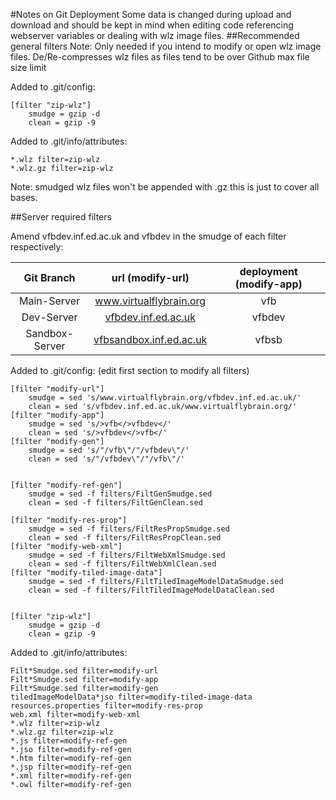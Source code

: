 #Notes on Git Deployment
Some data is changed during upload and download and should be kept in mind when editing code referencing webserver variables or dealing with wlz image files. 
##Recommended general filters
Note: Only needed if you intend to modify or open wlz image files.
De/Re-compresses wlz files as files tend to be over Github max file size limit

Added to .git/config:
```
[filter "zip-wlz"]
    smudge = gzip -d
    clean = gzip -9
```

Added to .git/info/attributes:
```
*.wlz filter=zip-wlz
*.wlz.gz filter=zip-wlz
```

Note: smudged wlz files won't be appended with .gz this is just to cover all bases.


##Server required filters

Amend vfbdev.inf.ed.ac.uk and vfbdev in the smudge of each filter respectively:

|   Git Branch      |   url (modify-url)       |   deployment (modify-app)     |
|:---------:|:---------------------:|:----------------------------:|
|   Main-Server     |	www.virtualflybrain.org     |	vfb                             |
|   Dev-Server      |	[vfbdev.inf.ed.ac.uk](http://vfbdev.inf.ed.ac.uk) | vfbdev      |
|   Sandbox-Server  |	[vfbsandbox.inf.ed.ac.uk](http://vfbsandbox.inf.ed.ac.uk) | vfbsb |


Added to .git/config: (edit first section to modify all filters)
```shell
[filter "modify-url"]
    smudge = sed 's/www.virtualflybrain.org/vfbdev.inf.ed.ac.uk/'
    clean = sed 's/vfbdev.inf.ed.ac.uk/www.virtualflybrain.org/'
[filter "modify-app"]
    smudge = sed 's/>vfb</>vfbdev</'
    clean = sed 's/>vfbdev</>vfb</'
[filter "modify-gen"]
    smudge = sed 's/"/vfb\"/"/vfbdev\"/'
    clean = sed 's/"/vfbdev\"/"/vfb\"/'
```

```

[filter "modify-ref-gen"]
    smudge = sed -f filters/FiltGenSmudge.sed
    clean = sed -f filters/FiltGenClean.sed

[filter "modify-res-prop"]
    smudge = sed -f filters/FiltResPropSmudge.sed
    clean = sed -f filters/FiltResPropClean.sed
[filter "modify-web-xml"]
    smudge = sed -f filters/FiltWebXmlSmudge.sed
    clean = sed -f filters/FiltWebXmlClean.sed
[filter "modify-tiled-image-data"]
    smudge = sed -f filters/FiltTiledImageModelDataSmudge.sed
    clean = sed -f filters/FiltTiledImageModelDataClean.sed


[filter "zip-wlz"]
    smudge = gzip -d
    clean = gzip -9
```
Added to .git/info/attributes:
```shell
Filt*Smudge.sed filter=modify-url
Filt*Smudge.sed filter=modify-app
Filt*Smudge.sed filter=modify-gen
tiledImageModelData*jso filter=modify-tiled-image-data
resources.properties filter=modify-res-prop
web.xml filter=modify-web-xml
*.wlz filter=zip-wlz
*.wlz.gz filter=zip-wlz
*.js filter=modify-ref-gen
*.jso filter=modify-ref-gen
*.htm filter=modify-ref-gen
*.jsp filter=modify-ref-gen
*.xml filter=modify-ref-gen
*.owl filter=modify-ref-gen
```

